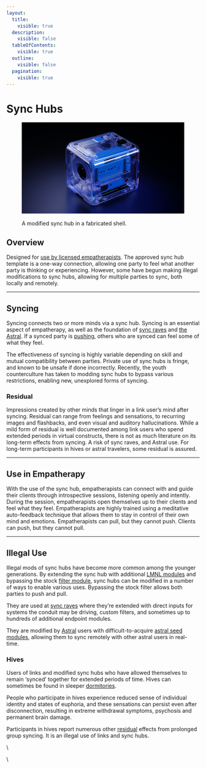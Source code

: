 ```yaml
---
layout:
  title:
    visible: true
  description:
    visible: false
  tableOfContents:
    visible: true
  outline:
    visible: false
  pagination:
    visible: true
---
```


# Sync Hubs

<figure><img src="../../.gitbook/assets/nomoney420_block_shaped_future_holographic_digital_media_casset_2b86bfe6-7d7a-4003-a8c4-613c9d080d8a.png" alt=""><figcaption><p>A modified sync hub in a fabricated shell.</p></figcaption></figure>

## Overview

Designed for [use by licensed empatherapists](sync-hubs.md#use-in-empatherapy). The approved sync hub template is a one-way connection, allowing one party to feel what another party is thinking or experiencing. However, some have begun making illegal modifications to sync hubs, allowing for multiple parties to sync, both locally and remotely.

***

## **Syncing**

Syncing connects two or more minds via a sync hub. Syncing is an essential aspect of empatherapy, as well as the foundation of [sync raves](../gata/underground-scene/sync-raves.md) and [the Astral](the-astral.md). If a synced party is [pushing](links.md#pushing), others who are synced can feel some of what they feel.

The effectiveness of syncing is highly variable depending on skill and mutual compatibility between parties. Private use of sync hubs is fringe, and known to be unsafe if done incorrectly. Recently, the youth counterculture has taken to modding sync hubs to bypass various restrictions, enabling new, unexplored forms of syncing.

### **Residual**

Impressions created by other minds that linger in a link user’s mind after syncing. Residual can range from feelings and sensations, to recurring images and flashbacks, and even visual and auditory hallucinations. While a mild form of residual is well documented among link users who spend extended periods in virtual constructs, there is not as much literature on its long-term effects from syncing. A risk of sync raves, and Astral use. For long-term participants in hives or astral travelers, some residual is assured.

***

## **Use in Empatherapy**

With the use of the sync hub, empatherapists can connect with and guide their clients through introspective sessions, listening openly and intently. During the session, empatherapists open themselves up to their clients and feel what they feel. Empatherapists are highly trained using a meditative auto-feedback technique that allows them to stay in control of their own mind and emotions. Empatherapists can pull, but they cannot push. Clients can push, but they cannot pull.

***

## **Illegal Use**

Illegal mods of sync hubs have become more common among the younger generations. By extending the sync hub with additional [LMNL modules](hard-code.md#lmnl) and bypassing the stock [filter module](asimovian-architecture.md#filter-modules), sync hubs can be modified in a number of ways to enable various uses. Bypassing the stock filter allows both parties to push and pull.

They are used at [sync raves](../gata/underground-scene/sync-raves.md) where they’re extended with direct inputs for systems the conduit may be driving, custom filters, and sometimes up to hundreds of additional endpoint modules.

They are modified by [Astral](the-astral.md) users with difficult-to-acquire [astral seed modules](the-astral.md#astral-seeds), allowing them to sync remotely with other astral users in real-time.

### **Hives**

Users of links and modified sync hubs who have allowed themselves to remain ‘synced’ together for extended periods of time. Hives can sometimes be found in sleeper [dormitories](../gata/people-and-culture/sleepers.md#dormitories).

People who participate in hives experience reduced sense of individual identity and states of euphoria, and these sensations can persist even after disconnection, resulting in extreme withdrawal symptoms, psychosis and permanent brain damage.

Participants in hives report numerous other [residual](sync-hubs.md#residual) effects from prolonged group syncing. It is an illegal use of links and sync hubs.

\


\
